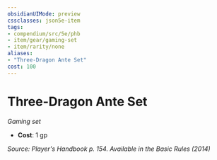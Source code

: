 ```yaml
---
obsidianUIMode: preview
cssclasses: json5e-item
tags:
- compendium/src/5e/phb
- item/gear/gaming-set
- item/rarity/none
aliases: 
- "Three-Dragon Ante Set"
cost: 100
---
```

# Three-Dragon Ante Set
*Gaming set*  

- **Cost**: 1 gp

*Source: Player's Handbook p. 154. Available in the Basic Rules (2014)*